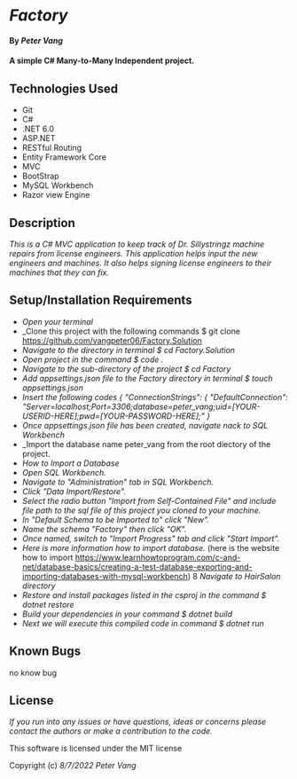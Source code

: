 # _Factory_

#### By _**Peter Vang**_

#### A simple C# Many-to-Many Independent project.

## Technologies Used

* Git
* C#
* .NET 6.0
* ASP.NET
* RESTful Routing
* Entity Framework Core
* MVC
* BootStrap
* MySQL Workbench
* Razor view Engine  

## Description

_This is a C# MVC application to keep track of Dr. Sillystringz machine repairs from license engineers. This application helps input the new engineers and machines. It also helps signing license engineers to their machines that they can fix._

## Setup/Installation Requirements

* _Open your terminal_
* _Clone this project with the following commands $ git clone https://github.com/vangpeter06/Factory.Solution
* _Navigate to the directory in terminal $ cd Factory.Solution_
* _Open project in the command $ code ._
* _Navigate to the sub-directory of the project $ cd Factory_
* _Add appsettings.json file to the Factory directory in terminal $ touch appsettings.json_
* _Insert the following codes 
  {
   "ConnectionStrings": {
    "DefaultConnection": "Server=localhost;Port=3306;database=peter_vang;uid=[YOUR-USERID-HERE];pwd=[YOUR-PASSWORD-HERE];"
  }_
* _Once appsettings.json file has been created, navigate nack to SQL Workbench_
* _Import the database name peter_vang from the root diectory of the project.
* _How to Import a Database_
* _Open SQL Workbench._
* _Navigate to "Administration" tab in SQL Workbench._
* _Click "Data Import/Restore"._
* _Select the radio button "Import from Self-Contained File" and include file path to the sql file of this project you cloned to your machine._
* _In "Default Schema to be Imported to" click "New"._
* _Name the schema "Factory" then click "OK"._
* _Once named, switch to "Import Progress" tab and click "Start Import"._
* _Here is more information how to import database._
  (here is the website how to import https://www.learnhowtoprogram.com/c-and-net/database-basics/creating-a-test-database-exporting-and-importing-databases-with-mysql-workbench)
8 _Navigate to HairSalon directory_
* _Restore and install packages listed in the csproj in the command $ dotnet restore_
* _Build your dependencies in your command $ dotnet build_
* _Next we will execute this compiled code in command $ dotnet run_

## Known Bugs

no know bug

## License

_If you run into any issues or have questions, ideas or concerns please contact the authors or make a contribution to the code._

This software is licensed under the MIT license

Copyright (c) _8/7/2022_ _Peter Vang_    